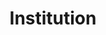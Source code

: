 ---
title: Institution
description: Institution search
permalink: /en/institution/_key_
layout: institution-key
---
